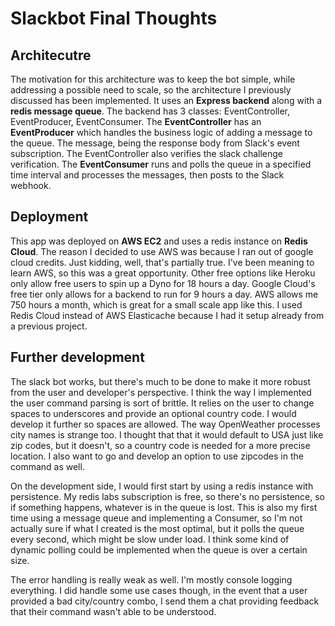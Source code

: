 # Slackbot Final Thoughts

## Architecutre

The motivation for this architecture was to keep the bot simple, while addressing a possible need to scale, so the architecture I previously discussed has been implemented. It uses an __Express backend__ along with a __redis message queue__. The backend has 3 classes: EventController, EventProducer, EventConsumer. The __EventController__ has an __EventProducer__ which handles the business logic of adding a message to the queue. The message, being the response body from Slack's event subscription. The EventController also verifies the slack challenge verification. The __EventConsumer__ runs and polls the queue in a specified time interval and processes the messages, then posts to the Slack webhook.

## Deployment
This app was deployed on __AWS EC2__ and uses a redis instance on __Redis Cloud__. The reason I decided to use AWS was because I ran out of google cloud credits. Just kidding, well, that's partially true. I've been meaning to learn AWS, so this was a great opportunity. Other free options like Heroku only allow free users to spin up a Dyno for 18 hours a day. Google Cloud's free tier only allows for a backend to run for 9 hours a day. AWS allows me 750 hours a month, which is great for a small scale app like this. I used Redis Cloud instead of AWS Elasticache because I had it setup already from a previous project.

## Further development

The slack bot works, but there's much to be done to make it more robust from the user and developer's perspective. I think the way I implemented the user command parsing is sort of brittle. It relies on the user to change spaces to underscores and provide an optional country code. I would develop it further so spaces are allowed. The way OpenWeather processes city names is strange too. I thought that that it would default to USA just like zip codes, but it doesn't, so a country code is needed for a more precise location. I also want to go and develop an option to use zipcodes in the command as well.

On the development side, I would first start by using a redis instance with persistence. My redis labs subscription is free, so there's no persistence, so if something happens, whatever is in the queue is lost. This is also my first time using a message queue and implementing a Consumer, so I'm not actually sure if what I created is the most optimal, but it polls the queue every second, which might be slow under load. I think some kind of dynamic polling could be implemented when the queue is over a certain size.

The error handling is really weak as well. I'm mostly console logging everything. I did handle some use cases though, in the event that a user provided a bad city/country combo, I send them a chat providing feedback that their command wasn't able to be understood.